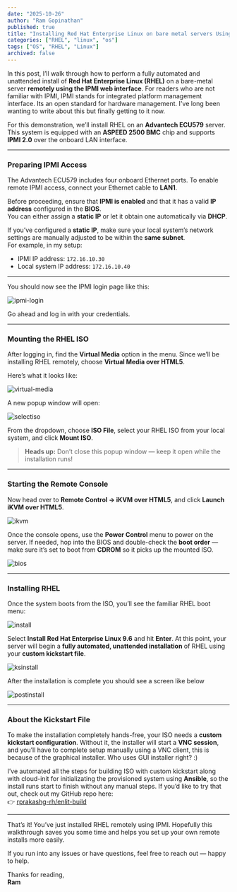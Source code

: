 ```yaml
---
date: "2025-10-26"
author: "Ram Gopinathan"
published: true
title: "Installing Red Hat Enterprise Linux on bare metal servers Using IPMI"
categories: ["RHEL", "linux", "os"]
tags: ["OS", "RHEL", "Linux"]
archived: false
---
```


In this post, I’ll walk through how to perform a fully automated and unattended install of **Red Hat Enterprise Linux (RHEL)** on a bare-metal server **remotely using the IPMI web interface**. For readers who are not familiar with IPMI, IPMI stands for integrated platform management interface. Its an open standard for hardware management. I've long been wanting to write about this but finally getting to it now. 

For this demonstration, we’ll install RHEL on an **Advantech ECU579** server. This system is equipped with an **ASPEED 2500 BMC** chip and supports **IPMI 2.0** over the onboard LAN interface.

---

### Preparing IPMI Access

The Advantech ECU579 includes four onboard Ethernet ports. To enable remote IPMI access, connect your Ethernet cable to **LAN1**.

Before proceeding, ensure that **IPMI is enabled** and that it has a valid **IP address** configured in the **BIOS**.  
You can either assign a **static IP** or let it obtain one automatically via **DHCP**.

If you’ve configured a **static IP**, make sure your local system’s network settings are manually adjusted to be within the **same subnet**.  
For example, in my setup:

- IPMI IP address: `172.16.10.30`
- Local system IP address: `172.16.10.40`

---

You should now see the IPMI login page like this:

![ipmi-login](../src/images/ipmilogin.jpg)

Go ahead and log in with your credentials.

---

### Mounting the RHEL ISO

After logging in, find the **Virtual Media** option in the menu.  Since we’ll be installing RHEL remotely, choose **Virtual Media over HTML5**.  

Here’s what it looks like:

![virtual-media](../src/images/virtualmedia.jpg)

A new popup window will open:

![selectiso](../src/images/selectiso.jpg)

From the dropdown, choose **ISO File**, select your RHEL ISO from your local system, and click **Mount ISO**.

> **Heads up:** Don’t close this popup window — keep it open while the installation runs!

---

### Starting the Remote Console

Now head over to **Remote Control → iKVM over HTML5**, and click **Launch iKVM over HTML5**.  

![ikvm](../src/images/ikvmoverhtml5.jpg)

Once the console opens, use the **Power Control** menu to power on the server.  If needed, hop into the BIOS and double-check the **boot order** — make sure it’s set to boot from **CDROM** so it picks up the mounted ISO.

![bios](../src/images/biosupdate.jpg)

---

### Installing RHEL

Once the system boots from the ISO, you’ll see the familiar RHEL boot menu:

![install](../src/images/bootmenu.jpg)

Select **Install Red Hat Enterprise Linux 9.6** and hit **Enter**. At this point, your server will begin a **fully automated, unattended installation** of RHEL using your **custom kickstart file**.

![ksinstall](../src/images/ksinstall.jpg)

After the installation is complete you should see a screen like below

![postinstall](../src/images/postinstall.jpg)

---

### About the Kickstart File

To make the installation completely hands-free, your ISO needs a **custom kickstart configuration**. Without it, the installer will start a **VNC session**, and you’ll have to complete setup manually using a VNC client, this is because of the graphical installer. Who uses GUI installer right? :) 

I’ve automated all the steps for building ISO with custom kickstart along with cloud-init for initializating the provisioned system using **Ansible**, so the install runs start to finish without any manual steps.
If you’d like to try that out, check out my GitHub repo here:  
👉 [rprakashg-rh/enlit-build](http://github.com/rprakashg-rh/enlit-build)

---

That’s it! You’ve just installed RHEL remotely using IPMI. Hopefully this walkthrough saves you some time and helps you set up your own remote installs more easily.  

If you run into any issues or have questions, feel free to reach out — happy to help.  

Thanks for reading,  
**Ram**
